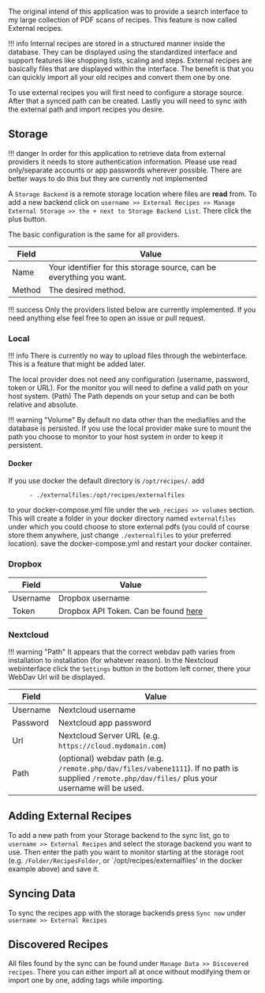 The original intend of this application was to provide a search interface to my large collection of PDF scans of recipes.
This feature is now called External recipes.

<!-- prettier-ignore -->
!!! info
    Internal recipes are stored in a structured manner inside the database. They can be displayed using the standardized
    interface and support features like shopping lists, scaling and steps.
    External recipes are basically files that are displayed within the interface. The benefit is that you can quickly
    import all your old recipes and convert them one by one.

To use external recipes you will first need to configure a storage source. After that a synced path can be created.
Lastly you will need to sync with the external path and import recipes you desire.

## Storage

<!-- prettier-ignore -->
!!! danger
    In order for this application to retrieve data from external providers it needs to store authentication information.
    Please use read only/separate accounts or app passwords wherever possible.
    There are better ways to do this but they are currently not implemented

A `Storage Backend` is a remote storage location where files are **read** from.
To add a new backend click on `username >> External Recipes >> Manage External Storage >> the + next to Storage Backend List`.
There click the plus button.

The basic configuration is the same for all providers.

| Field  | Value                                                                |
| ------ | -------------------------------------------------------------------- |
| Name   | Your identifier for this storage source, can be everything you want. |
| Method | The desired method.                                                  |

<!-- prettier-ignore -->
!!! success
    Only the providers listed below are currently implemented. If you need anything else feel free to open
    an issue or pull request.

### Local

<!-- prettier-ignore -->
!!! info
    There is currently no way to upload files through the webinterface. This is a feature that might be added later.

The local provider does not need any configuration (username, password, token or URL).
For the monitor you will need to define a valid path on your host system. (Path)
The Path depends on your setup and can be both relative and absolute.

<!-- prettier-ignore -->
!!! warning "Volume"
    By default no data other than the mediafiles and the database is persisted. If you use the local provider
    make sure to mount the path you choose to monitor to your host system in order to keep it persistent.

#### Docker

If you use docker the default directory is `/opt/recipes/`.
add

```
      - ./externalfiles:/opt/recipes/externalfiles
```

to your docker-compose.yml file under the `web_recipes >> volumes` section. This will create a folder in your docker directory named `externalfiles` under which you could choose to store external pdfs (you could of course store them anywhere, just change `./externalfiles` to your preferred location).
save the docker-compose.yml and restart your docker container.

### Dropbox

| Field    | Value                                                                                                             |
| -------- | ----------------------------------------------------------------------------------------------------------------- |
| Username | Dropbox username                                                                                                  |
| Token    | Dropbox API Token. Can be found [here](https://dropbox.github.io/dropbox-api-v2-explorer/#auth_token/from_oauth1) |

### Nextcloud

<!-- prettier-ignore -->
!!! warning "Path"
    It appears that the correct webdav path varies from installation to installation (for whatever reason).
    In the Nextcloud webinterface click the `Settings` button in the bottom left corner, there your WebDav Url will be displayed.

| Field    | Value                                                                                                                                              |
| -------- | -------------------------------------------------------------------------------------------------------------------------------------------------- |
| Username | Nextcloud username                                                                                                                                 |
| Password | Nextcloud app password                                                                                                                             |
| Url      | Nextcloud Server URL (e.g. `https://cloud.mydomain.com`)                                                                                           |
| Path     | (optional) webdav path (e.g. `/remote.php/dav/files/vabene1111`). If no path is supplied `/remote.php/dav/files/` plus your username will be used. |

## Adding External Recipes

To add a new path from your Storage backend to the sync list, go to `username >> External Recipes` and
select the storage backend you want to use.
Then enter the path you want to monitor starting at the storage root (e.g. `/Folder/RecipesFolder`, or `/opt/recipes/externalfiles' in the docker example above) and save it.

## Syncing Data

To sync the recipes app with the storage backends press `Sync now` under `username >> External Recipes`

## Discovered Recipes

All files found by the sync can be found under `Manage Data >> Discovered recipes`.
There you can either import all at once without modifying them or import one by one, adding tags while importing.
